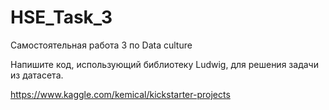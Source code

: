 # HSE_Task_3
Самостоятельная работа 3 по Data culture

Напишите код, использующий библиотеку Ludwig, для решения задачи из датасета.


https://www.kaggle.com/kemical/kickstarter-projects
